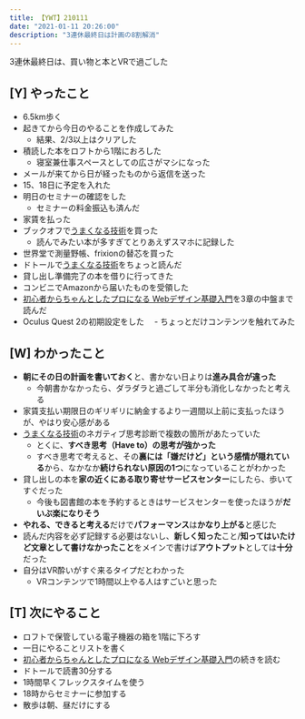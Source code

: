 ```yaml
---
title: 【YWT】210111
date: "2021-01-11 20:26:00"
description: "3連休最終日は計画の8割解消"
---
```


3連休最終日は、買い物と本とVRで過ごした

## [Y] やったこと

- 6.5km歩く
- 起きてから今日のやることを作成してみた
  - 結果、2/3以上はクリアした
- 積読した本をロフトから1階におろした
  - 寝室兼仕事スペースとしての広さがマシになった
- メールが来てから日が経ったものから返信を送った
- 15、18日に予定を入れた
- 明日のセミナーの確認をした
  - セミナーの料金振込も済んだ
- 家賃を払った
- ブックオフで[うまくなる技術](https://www.amazon.co.jp/dp/4861131871)を買った
  - 読んでみたい本が多すぎてとりあえずスマホに記録した
- 世界堂で測量野帳、frixionの替芯を買った
- ドトールで[うまくなる技術](https://www.amazon.co.jp/dp/4861131871)をちょっと読んだ
- 貸し出し準備完了の本を借りに行ってきた
- コンビニでAmazonから届いたものを受領した
- [初心者からちゃんとしたプロになる Webデザイン基礎入門](https://github.com/LeeDDHH/book-output/blob/main/%E5%88%9D%E5%BF%83%E8%80%85%E3%81%8B%E3%82%89%E3%81%A1%E3%82%83%E3%82%93%E3%81%A8%E3%81%97%E3%81%9F%E3%83%97%E3%83%AD%E3%81%AB%E3%81%AA%E3%82%8B_Web%E3%83%87%E3%82%B6%E3%82%A4%E3%83%B3%E5%9F%BA%E7%A4%8E%E5%85%A5%E9%96%80/list.md)を3章の中盤まで読んだ
- Oculus Quest 2の初期設定をした
　- ちょっとだけコンテンツを触れてみた

## [W] わかったこと

- **朝にその日の計画を書いておく**と、書かない日よりは**進み具合が違った**
  - 今朝書かなかったら、ダラダラと過ごして半分も消化しなかったと考える
- 家賃支払い期限日のギリギリに納金するより一週間以上前に支払ったほうが、やはり安心感がある
- [うまくなる技術](https://www.amazon.co.jp/dp/4861131871)のネガティブ思考診断で複数の箇所があたっていた
  - とくに、**すべき思考（Have to）の思考が強かった**
  - すべき思考で考えると、その**裏には「嫌だけど」という感情が隠れている**から、なかなか**続けられない原因の1つ**になっていることがわかった
- 貸し出しの本を**家の近くにある取り寄せサービスセンター**にしたら、歩いてすぐだった
  - 今後も図書館の本を予約するときはサービスセンターを使ったほうが**だいぶ楽になりそう**
- **やれる、できると考える**だけで**パフォーマンス**は**かなり上がる**と感じた
- 読んだ内容を必ず記録する必要はないし、**新しく知った**こと/**知ってはいたけど文章として書けなかったこと**をメインで書けば**アウトプット**としては**十分**だった
- 自分はVR酔いがすぐ来るタイプだとわかった
  - VRコンテンツで1時間以上やる人はすごいと思った

## [T] 次にやること

- ロフトで保管している電子機器の箱を1階に下ろす
- 一日にやることリストを書く
- [初心者からちゃんとしたプロになる Webデザイン基礎入門](https://github.com/LeeDDHH/book-output/blob/main/%E5%88%9D%E5%BF%83%E8%80%85%E3%81%8B%E3%82%89%E3%81%A1%E3%82%83%E3%82%93%E3%81%A8%E3%81%97%E3%81%9F%E3%83%97%E3%83%AD%E3%81%AB%E3%81%AA%E3%82%8B_Web%E3%83%87%E3%82%B6%E3%82%A4%E3%83%B3%E5%9F%BA%E7%A4%8E%E5%85%A5%E9%96%80/list.md)の続きを読む
- ドトールで読書30分する
- 1時間早くフレックスタイムを使う
- 18時からセミナーに参加する
- 散歩は朝、昼だけにする

